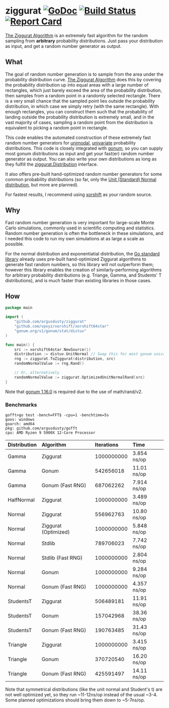 # ziggurat [![GoDoc][godoc-badge]][godoc] [![Build Status][travis-ci-badge]][travis-ci] [![Report Card][report-card-badge]][report-card]

[The Ziggurat Algorithm](https://en.wikipedia.org/wiki/Ziggurat_algorithm) is an extremely fast algorithm for the random sampling from **arbitrary** probability distributions. Just pass your distribution as input, and get a random number generator as output.

## What

The goal of random number generation is to sample from the area under the probability distribution curve. [The Ziggurat Algorithm](https://en.wikipedia.org/wiki/Ziggurat_algorithm) does this by covering the probability distribution up into equal areas with a large number of rectangles, which just barely exceed the area of the probability distribution, then samples from a random point in a randomly selected rectangle. There is a very small chance that the sampled point lies outside the probability distribution, in which case we simply retry (with the same rectangle). With enough rectangles, you can construct them such that the probability of landing outside the probability distribution is extremely small, and in the vast majority of cases, sampling a random point from the distribution is equivalent to picking a random point in rectangle.

This code enables the automated construction of these extremely fast random number generators for [unimodal](https://en.wikipedia.org/wiki/Unimodality), [univariate](https://en.wikipedia.org/wiki/Univariate_distribution) probability distributions. This code is closely integrated with [gonum](https://www.gonum.org/), so you can supply most gonum distributions as input and get your fast(er) random number generator as output. You can also write your own distributions as long as they fulfill the [ziggurat.Distribution](distribution.go) interface.

It also offers pre-built hand-optimized random number generators for some common probability distributions (so far, only the [Unit (Standard) Normal distribution](https://en.wikipedia.org/wiki/Normal_distribution#Standard_normal_distribution), but more are planned).

For fastest results, I recommend using [xorshift](https://github.com/vpxyz/xorshift) as your random source.

## Why

Fast random number generation is very important for large-scale Monte Carlo simulations, commonly used in scientific computing and statistics. Random number generation is often the bottleneck in these simulations, and I needed this code to run my own simulations at as large a scale as possible.

For the normal distribution and exponentiatial distribution, the [Go standard library](https://pkg.go.dev/math/rand/v2) already uses pre-built hand-optimized Ziggurat algorithms to generate fast random numbers, so this library will not outperform them; however this library enables the creation of similarly-performing algorithms for arbitrary probability distributions (e.g. Triange, Gamma, and Students' T distributions), and is much faster than existing libraries in those cases.

## How

```go
package main

import (
	"github.com/argusdusty/ziggurat"
    "github.com/vpxyz/xorshift/xorshift64star"
	"gonum.org/v1/gonum/stat/distuv"
)

func main() {
    src := xorshift64star.NewSource(1)
    distribution := distuv.UnitNormal // Swap this for most gonum univariate distributions
	rng := ziggurat.ToZiggurat(distribution, src)
    randomNormalValue := rng.Rand()

    // Or, alternatively
    randomNormalValue := ziggurat.OptimizedUnitNormalRand(src)
}
```

Note that [gonum 1.16.0](https://github.com/gonum/gonum/releases/tag/v0.16.0) is required due to the use of math/rand/v2.

### Benchmarks

```text
gofft>go test -bench=FFT$ -cpu=1 -benchtime=5s
goos: windows
goarch: amd64
pkg: github.com/argusdusty/gofft
cpu: AMD Ryzen 9 5900X 12-Core Processor
```

| Distribution | Algorithm            | Iterations | Time        |
|:-------------|:---------------------|:-----------|:------------|
| Gamma        | Ziggurat             | 1000000000 | 3.854 ns/op |
| Gamma        | Gonum                | 542656018  | 11.01 ns/op |
| Gamma        | Gonum (Fast RNG)     | 687062262  | 7.914 ns/op |
| HalfNormal   | Ziggurat             | 1000000000 | 3.489 ns/op |
| Normal       | Ziggurat             | 556962763  | 10.80 ns/op |
| Normal       | Ziggurat (Optimized) | 1000000000 | 5.848 ns/op |
| Normal       | Stdlib               | 789706023  | 7.742 ns/op |
| Normal       | Stdlib (Fast RNG)    | 1000000000 | 2.804 ns/op |
| Normal       | Gonum                | 1000000000 | 9.284 ns/op |
| Normal       | Gonum (Fast RNG)     | 1000000000 | 4.357 ns/op |
| StudentsT    | Ziggurat             | 506489181  | 11.91 ns/op |
| StudentsT    | Gonum                | 157042968  | 38.36 ns/op |
| StudentsT    | Gonum (Fast RNG)     | 190763485  | 31.43 ns/op |
| Triangle     | Ziggurat             | 1000000000 | 3.415 ns/op |
| Triangle     | Gonum                | 370720540  | 16.20 ns/op |
| Triangle     | Gonum (Fast RNG)     | 425591497  | 14.11 ns/op |

Note that symmetrical distributions (like the unit normal and Student's t) are not well optimized yet, so they run ~11-12ns/op instead of the usual ~3-4. Some planned optimizations should bring them down to ~5-7ns/op.

[travis-ci-badge]:   https://api.travis-ci.org/argusdusty/ziggurat.svg?branch=master
[travis-ci]:         https://api.travis-ci.org/argusdusty/ziggurat
[godoc-badge]:       https://godoc.org/github.com/argusdusty/ziggurat?status.svg
[godoc]:             https://godoc.org/github.com/argusdusty/ziggurat
[report-card-badge]: https://goreportcard.com/badge/github.com/argusdusty/ziggurat
[report-card]:       https://goreportcard.com/report/github.com/argusdusty/ziggurat
